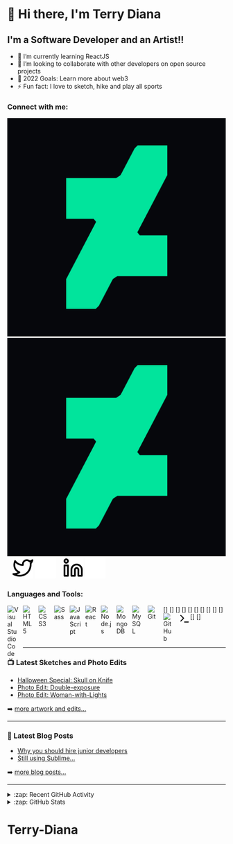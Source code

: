 # 👋 Hi there, I'm Terry Diana

## I'm a Software Developer and an Artist!!

- 🌱 I’m currently learning ReactJS
- 👯 I’m looking to collaborate with other developers on open source projects
- 🥅 2022 Goals: Learn more about web3
- ⚡ Fun fact: I love to sketch, hike and play all sports

### Connect with me:

[![website](./img/deviantart.jpg)](https://www.deviantart.com/teedee12#gh-light-mode-only)
[![website](./img/deviantart.jpg)](https://www.deviantart.com/teedee12#gh-dark-mode-only)
&nbsp;&nbsp;
[![website](./img/twitter-light.svg)](https://twitter.com/TerryDiana2#gh-light-mode-only)
[![website](./img/twitter-dark.svg)](https://twitter.com/TerryDiana2#gh-dark-mode-only)
&nbsp;&nbsp;
[![website](./img/linkedin-light.svg)](https://www.linkedin.com/in/terry-diana-wangui/r#gh-light-mode-only)
[![website](./img/linkedin-dark.svg)](https://www.linkedin.com/in/terry-diana-wangui/#gh-dark-mode-only)


### Languages and Tools:

[<img align="left" alt="Visual Studio Code" width="26px" src="https://cdn.jsdelivr.net/gh/devicons/devicon/icons/vscode/vscode-original.svg" style="padding-right:10px;" />]
[<img align="left" alt="HTML5" width="26px" src="https://cdn.jsdelivr.net/gh/devicons/devicon/icons/html5/html5-original.svg" style="padding-right:10px;" />]
[<img align="left" alt="CSS3" width="26px" src="https://cdn.jsdelivr.net/gh/devicons/devicon/icons/css3/css3-original.svg" style="padding-right:10px;" />]
[<img align="left" alt="Sass" width="26px" src="https://cdn.jsdelivr.net/gh/devicons/devicon/icons/sass/sass-original.svg" style="padding-right:10px;" />]
[<img align="left" alt="JavaScript" width="26px" src="https://cdn.jsdelivr.net/gh/devicons/devicon/icons/javascript/javascript-original.svg" style="padding-right:10px;" />]
[<img align="left" alt="React" width="26px" src="https://cdn.jsdelivr.net/gh/devicons/devicon/icons/react/react-original.svg" style="padding-right:10px;" />]
[<img align="left" alt="Node.js" width="26px" src="https://cdn.jsdelivr.net/gh/devicons/devicon/icons/nodejs/nodejs-original.svg" style="padding-right:10px;" />]
[<img align="left" alt="MongoDB" width="26px" src="https://cdn.jsdelivr.net/gh/devicons/devicon/icons/mongodb/mongodb-original.svg" style="padding-right:10px;" />]
[<img align="left" alt="MySQL" width="26px" src="https://cdn.jsdelivr.net/gh/devicons/devicon/icons/mysql/mysql-original.svg" style="padding-right:10px;" />]
[<img align="left" alt="Git" width="26px" src="https://cdn.jsdelivr.net/gh/devicons/devicon/icons/git/git-original.svg" style="padding-right:10px;" />]
[<img align="left" alt="GitHub" width="26px" src="https://user-images.githubusercontent.com/3369400/139447912-e0f43f33-6d9f-45f8-be46-2df5bbc91289.png" style="padding-right:10px;" />]
[<img align="left" alt="Terminal" width="26px" src="./img/terminal-light.svg" />]

<br />
<br />

---

### 📺 Latest Sketches and Photo Edits

<!-- DEVIANT-ART:START -->

- [Halloween Special: Skull on Knife](https://www.deviantart.com/teedee12/art/Img-20211230-wa0022-933501509)
- [Photo Edit: Double-exposure](https://www.deviantart.com/teedee12/art/Double-exposure-932891199)
- [Photo Edit: Woman-with-Lights](https://www.deviantart.com/teedee12/art/Woman-with-Lights-931345487)
<!-- DEVIANT-ART:END -->

➡️ [more artwork and edits...](https://www.deviantart.com/teedee12)

---

### 📕 Latest Blog Posts

<!-- BLOG-POST-LIST:START -->
- [Why you should hire junior developers](https://dev.to/terrydiana/why-you-should-hire-junior-developers-13f8)
- [Still using Sublime...](https://dev.to/terrydiana/still-using-sublime-4ok1)
<!-- BLOG-POST-LIST:END -->

➡️ [more blog posts...](https://dev.to/terrydiana)

---

<details>
  <summary>:zap: Recent GitHub Activity</summary>
  
<!--START_SECTION:activity-->
1. 🎉 Merged PR [#120](https://github.com/codeSTACKr/minter-dapp/pull/120) in [codeSTACKr/minter-dapp](https://github.com/codeSTACKr/minter-dapp)
2. 🗣 Commented on [#120](https://github.com/codeSTACKr/minter-dapp/issues/120) in [codeSTACKr/minter-dapp](https://github.com/codeSTACKr/minter-dapp)
3. ❌ Closed PR [#191](https://github.com/codeSTACKr/create-10k-nft-collection/pull/191) in [codeSTACKr/create-10k-nft-collection](https://github.com/codeSTACKr/create-10k-nft-collection)
4. 🗣 Commented on [#191](https://github.com/codeSTACKr/create-10k-nft-collection/issues/191) in [codeSTACKr/create-10k-nft-collection](https://github.com/codeSTACKr/create-10k-nft-collection)
5. 🎉 Merged PR [#204](https://github.com/codeSTACKr/create-10k-nft-collection/pull/204) in [codeSTACKr/create-10k-nft-collection](https://github.com/codeSTACKr/create-10k-nft-collection)
<!--END_SECTION:activity-->

</details>

<details>
  <summary>:zap: GitHub Stats</summary>

  <img align="left" alt="Terry Diana's GitHub Stats" src="https://github-readme-stats.vercel.app/api?username=Terry-Dianar&show_icons=true&hide_border=false&title_color=ff652f&icon_color=FFE400&bg_color=09131B&text_color=ffffff&border_color=0c1a25" />

</details>

[twitter]: https://twitter.com/TerryDiana2
[linkedin]: https://www.linkedin.com/in/terry-diana-wangui/
[deviantart]: https://dev.to/terrydiana

# Terry-Diana
